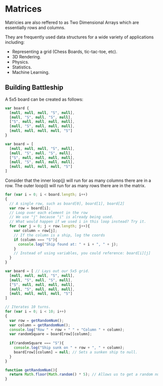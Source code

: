 # Matrices

Matricies are also reffered to as Two Dimensional Arrays which are essentially rows and columns.

They are frequently used data structures for a wide variety of applications including:

- Representing a grid (Chess Boards, tic-tac-toe, etc).
- 3D Rendering.
- Physics.
- Statistics.
- Machine Learning.

## Building Battleship

A 5x5 board can be created as follows:

``` js
var board {
  [null, null, null, "S", null],
  [null, "S", null, "S", null],
  ["S", null, null, null, null],
  [null, "S", null, null, null],
  [null, null, null, null, "S"]
}
```

``` js
var board = [
  [null, null, null, "S", null],
  [null, "S", null, "S", null],
  ["S", null, null, null, null],
  [null, "S", null, null, null],
  [null, null, null, null, "S"]
]
```
Consider that the inner loop(j) will run for as many columns there are in a row. 
The outer loop(i) will run for as many rows there are in the matrix.

``` js
for (var i = 0; i < board.length; i++)
{
  // A single row, such as board[0], board[1], board[2]
  var row = board[i];
  // Loop over each element in the row
  // We use "j" because "i" is already being used.
  // What would happen if we used i in this loop instead? Try it.
  for (var j = 0; j < row.length; j++){
    var column = row[j];
    // If the column is a ship, log the coords
    if (column === "S"){
      console.log("Ship found at: " + i + ", " + j);
    }
    // Instead of using variables, you could reference: board[i][j]
  }
}
``` 

``` js
var board = [ // Lays out our 5x5 grid.
  [null, null, null, "S", null],
  [null, "S", null, "S", null],
  ["S", null, null, null, null],
  [null, "S", null, null, null],
  [null, null, null, null, "S"]
]

// Iterates 10 turns. 
for (var i = 0; i < 10; i++)
{
  var row = getRandomNum();
  var column = getRandomNum();
  console.log("Row " + row + " " + "Column " + column);
  var randomSquare = board[row][column];
  
  if(randomSquare === "S"){
    console.log("Ship sunk on " + row + ", " + column);
    board[row][column] = null; // Sets a sunken ship to null.
  }
}

function getRandomNum(){
  return Math.floor(Math.random() * 5); // Allows us to get a random number 0-4 instead of 0-1
}
```